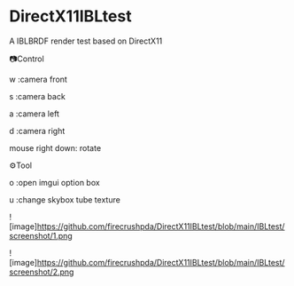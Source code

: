 # DirectX11IBLtest
A IBLBRDF render test based on DirectX11

📷Control

w :camera front

s :camera back

a :camera left

d :camera right

mouse right down: rotate

⚙️Tool

o :open imgui option box

u :change skybox tube texture

![image]https://github.com/firecrushpda/DirectX11IBLtest/blob/main/IBLtest/screenshot/1.png

![image]https://github.com/firecrushpda/DirectX11IBLtest/blob/main/IBLtest/screenshot/2.png
